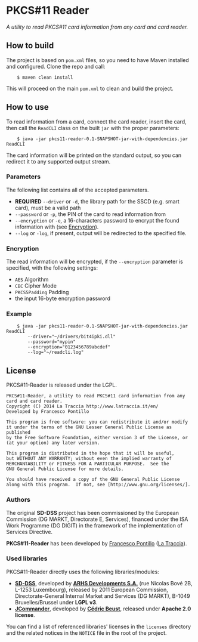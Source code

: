 # PKCS#11 Reader
*A utility to read PKCS#11 card information from any card and card reader.*

## How to build

The project is based on `pom.xml` files, so you need to have Maven installed and configured. Clone the repo and call:

```shell
    $ maven clean install
```

This will proceed on the main `pom.xml` to clean and build the project.

## How to use

To read information from a card, connect the card reader, insert the card, then call the `ReadCLI` class on the built `jar` with the proper parameters:

```shell
	$ java -jar pkcs11-reader-0.1-SNAPSHOT-jar-with-dependencies.jar ReadCLI
```

The card information will be printed on the standard output, so you can redirect it to any supported output stream.

### Parameters

The following list contains all of the accepted parameters.

* **REQUIRED** `--driver` or `-d`, the library
path for the SSCD (e.g. smart card), must be a valid path
* `--password` or `-p`, the PIN of the card to read information from
* `--encryption` or `-e`, a 16-characters password to encrypt the found information with (see [Encryption](#encryption)).
* `--log` or `-log`, if present, output will be redirected to the specified file.

### Encryption

The read information will be encrypted, if the `--encryption` parameter is specified, with the following settings:

* `AES` Algorithm
* `CBC` Cipher Mode
* `PKCS5Padding` Padding
* the input 16-byte encryption password

### Example

```shell
    $ java -jar pkcs11-reader-0.1-SNAPSHOT-jar-with-dependencies.jar ReadCLI
		--driver="~/drivers/bit4ipki.dll"
		--password="mypin"
		--encryption="0123456789abcdef"
		--log="~/readcli.log"
```

## License

PKCS#11-Reader is released under the LGPL.

    PKCS#11-Reader, a utility to read PKCS#11 card information from any card and card reader.
    Copyright (C) 2014 La Traccia http://www.latraccia.it/en/
    Developed by Francesco Pontillo

    This program is free software: you can redistribute it and/or modify
    it under the terms of the GNU Lesser General Public License as published
    by the Free Software Foundation, either version 3 of the License, or
    (at your option) any later version.

    This program is distributed in the hope that it will be useful,
    but WITHOUT ANY WARRANTY; without even the implied warranty of
    MERCHANTABILITY or FITNESS FOR A PARTICULAR PURPOSE.  See the
    GNU General Public License for more details.

    You should have received a copy of the GNU General Public License
    along with this program.  If not, see [http://www.gnu.org/licenses/].

### Authors

The original **SD-DSS** project has been commissioned by the European Commission (DG MARKT, Directorate E, Services),
financed under the ISA Work Programme (DG DIGIT) in the framework of the implementation of Services Directive.

**PKCS#11-Reader** has been developed by [Francesco Pontillo](mailto:francescopontillo@gmail.com)
([La Traccia](http://www.latraccia.it/en/)).

### Used libraries

PKCS#11-Reader directly uses the following libraries/modules:

* [**SD-DSS**](https://joinup.ec.europa.eu/software/sd-dss), developed by
[**ARHS Developments S.A.**](http://www.arhs-developments.com) (rue Nicolas Bové 2B, L-1253 Luxembourg), released by
2011 European Commission, Directorate-General Internal Market and Services (DG MARKT), B-1049 Bruxelles/Brussel
under **LGPL v3**.
* [**JCommander**](http://jcommander.org/), developed by [**Cédric Beust**](mailto:cedric@beust.com), released under
**Apache 2.0 license**.

You can find a list of referenced libraries' licenses in the `licenses` directory and the related notices in the
`NOTICE` file in the root of the project.